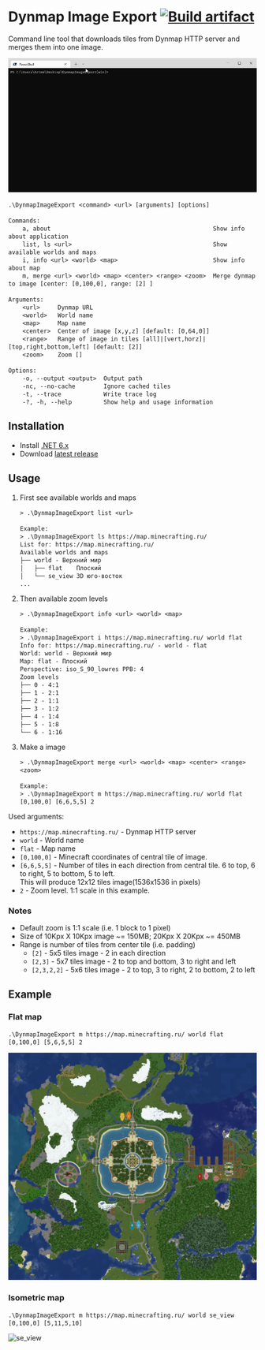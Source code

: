 # Dynmap Image Export [![Build artifact](https://img.shields.io/github/workflow/status/Virenbar/DynmapImageExport/Build%20Artifact?label=Build&logo=github)](https://github.com/Virenbar/DynmapImageExport/actions/workflows/build-artifact.yml)

Command line tool that downloads tiles from Dynmap HTTP server and merges them into one image.

![terminal](/assets/images/terminal.gif)

```text
.\DynmapImageExport <command> <url> [arguments] [options]

Commands:
    a, about                                              Show info about application
    list, ls <url>                                        Show available worlds and maps
    i, info <url> <world> <map>                           Show info about map
    m, merge <url> <world> <map> <center> <range> <zoom>  Merge dynmap to image [center: [0,100,0], range: [2] ]

Arguments:
    <url>     Dynmap URL
    <world>   World name
    <map>     Map name
    <center>  Center of image [x,y,z] [default: [0,64,0]]
    <range>   Range of image in tiles [all]|[vert,horz]|[top,right,bottom,left] [default: [2]]
    <zoom>    Zoom []

Options:
    -o, --output <output>  Output path
    -nc, --no-cache        Ignore cached tiles
    -t, --trace            Write trace log
    -?, -h, --help         Show help and usage information
```

## Installation

* Install [.NET 6.x](https://dotnet.microsoft.com/download)
* Download [latest release](https://github.com/Virenbar/DynmapImageExport/releases)

## Usage

1. First see available worlds and maps

    ```text
    > .\DynmapImageExport list <url>

    Example:
    > .\DynmapImageExport ls https://map.minecrafting.ru/
    List for: https://map.minecrafting.ru/
    Available worlds and maps
    ├── world - Верхний мир
    │   ├── flat    Плоский
    │   └── se_view 3D юго-восток
    ...
    ```

2. Then available zoom levels

    ```text
    > .\DynmapImageExport info <url> <world> <map>

    Example:
    > .\DynmapImageExport i https://map.minecrafting.ru/ world flat
    Info for: https://map.minecrafting.ru/ - world - flat
    World: world - Верхний мир
    Map: flat - Плоский
    Perspective: iso_S_90_lowres PPB: 4
    Zoom levels
    ├── 0 - 4:1
    ├── 1 - 2:1
    ├── 2 - 1:1
    ├── 3 - 1:2
    ├── 4 - 1:4
    ├── 5 - 1:8
    └── 6 - 1:16
    ```

3. Make a image

    ```text
    > .\DynmapImageExport merge <url> <world> <map> <center> <range> <zoom>

    Example:
    > .\DynmapImageExport m https://map.minecrafting.ru/ world flat [0,100,0] [6,6,5,5] 2
    ```

Used arguments:

* `https://map.minecrafting.ru/` - Dynmap HTTP server
* `world` - World name
* `flat` - Map name
* `[0,100,0]` - Minecraft coordinates of central tile of image.
* `[6,6,5,5]` - Number of tiles in each direction from central tile. 6 to top, 6 to right, 5 to bottom, 5 to left.  
    This will produce 12x12 tiles image(1536x1536 in pixels)
* `2` - Zoom level. 1:1 scale in this example.

### Notes

* Default zoom is 1:1 scale (i.e. 1 block to 1 pixel)
* Size of 10Kpx X 10Kpx image ~= 150MB; 20Kpx X 20Kpx ~= 450MB
* Range is number of tiles from center tile (i.e. padding)  
  * `[2]` - 5x5 tiles image - 2 in each direction  
  * `[2,3]` - 5x7 tiles image - 2 to top and bottom, 3 to right and left  
  * `[2,3,2,2]` - 5x6 tiles image - 2 to top, 3 to right, 2 to bottom, 2 to left

## Example

### Flat map

```console
.\DynmapImageExport m https://map.minecrafting.ru/ world flat [0,100,0] [5,6,5,5] 2
```

![flat](/assets/images/Minecrafting.ru-flat.png)

### Isometric map

```console
.\DynmapImageExport m https://map.minecrafting.ru/ world se_view [0,100,0] [5,11,5,10]
```

![se_view](/assets/images/Minecrafting.ru-se_view.png)
